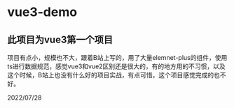 # vue3-demo

## 此项目为vue3第一个项目

项目有点小，规模也不大，跟着B站上写的，用了大量elemnet-plus的组件，使用ts进行数据规范，感觉vue3和vue2区别还是很大的，有的地方用的不习惯，以及这个时候，B站上也没有什么好的项目实战，有点可惜，这个项目感觉完成的也不好。

2022/07/28
